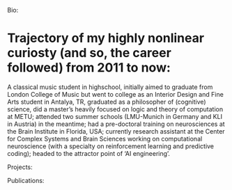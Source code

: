 Bio:
# Trajectory of my highly nonlinear curiosty (and so, the career followed) from 2011 to now:

A classical music student in highschool, initially aimed to graduate from London College of Music but went to college as an Interior Design and Fine Arts student in Antalya, TR, graduated as a philosopher of (cognitive) science, did a master’s heavily focused on logic and theory of computation at METU; attended two summer schools (LMU-Munich in Germany and KLI in Austria) in the meantime; had a pre-doctoral training on neurosciences at the Brain Institute in Florida, USA; currently research assistant at the Center for Complex Systems and Brain Sciences working on computational neuroscience (with a specialty on reinforcement learning and predictive coding); headed to the attractor point of ‘AI engineering’.

Projects:



Publications:

<!---
All this should be 
commented out


## Welcome to GitHub Pages

You can use the [editor on GitHub](https://github.com/basakkcgl/whoisbasak/edit/gh-pages/index.md) to maintain and preview the content for your website in Markdown files.

Whenever you commit to this repository, GitHub Pages will run [Jekyll](https://jekyllrb.com/) to rebuild the pages in your site, from the content in your Markdown files.

### Markdown

Markdown is a lightweight and easy-to-use syntax for styling your writing. It includes conventions for

```markdown
Syntax highlighted code block

# Header 1
## Header 2
### Header 3

- Bulleted
- List

1. Numbered
2. List

**Bold** and _Italic_ and `Code` text

[Link](url) and ![Image](src)
```

For more details see [Basic writing and formatting syntax](https://docs.github.com/en/github/writing-on-github/getting-started-with-writing-and-formatting-on-github/basic-writing-and-formatting-syntax).

### Jekyll Themes

Your Pages site will use the layout and styles from the Jekyll theme you have selected in your [repository settings](https://github.com/basakkcgl/whoisbasak/settings/pages). The name of this theme is saved in the Jekyll `_config.yml` configuration file.

### Support or Contact

Having trouble with Pages? Check out our [documentation](https://docs.github.com/categories/github-pages-basics/) or [contact support](https://support.github.com/contact) and we’ll help you sort it out.

-->
